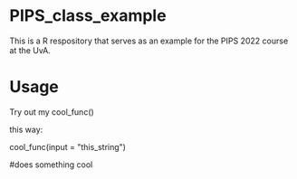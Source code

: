 # PIPS_class_example
This is a R respository that serves as an example for the PIPS 2022 course at the UvA.

# Usage
Try out my cool_func()

this way:

cool_func(input = "this_string")

#does something cool
